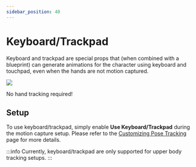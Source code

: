 ```yaml
---
sidebar_position: 40
---
```


# Keyboard/Trackpad

Keyboard and trackpad are special props that (when combined with a blueprint) can generate animations for the character using keyboard and touchpad, even when the hands are not motion captured.

![](/doc-img/zh-keyboard-1.webp)
<p class="img-desc">No hand tracking required!</p>

## Setup

To use keyboard/trackpad, simply enable **Use Keyboard/Trackpad** during the motion capture setup. Please refer to the [Customizing Pose Tracking](../mocap/body-tracking) page for more details.

:::info
Currently, keyboard/trackpad are only supported for upper body tracking setups.
:::
